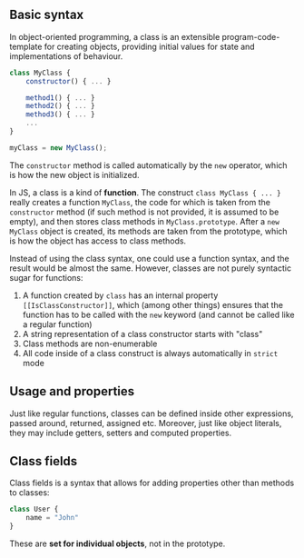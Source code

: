 ## Basic syntax

In object-oriented programming, a class is an extensible program-code-template for creating objects, providing initial values for state and implementations of behaviour.

```js
class MyClass {
    constructor() { ... }

    method1() { ... }
    method2() { ... }
    method3() { ... }
    ...
}

myClass = new MyClass();
```

The `constructor` method is called automatically by the `new` operator, which is how the new object is initialized.

In JS, a class is a kind of **function**. The construct `class MyClass { ... }` really creates a function `MyClass`, the code for which is taken from the `constructor` method (if such method is not provided, it is assumed to be empty), and then stores class methods in `MyClass.prototype`. After a `new MyClass` object is created, its methods are taken from the prototype, which is how the object has access to class methods.

Instead of using the class syntax, one could use a function syntax, and the result would be almost the same. However, classes are not purely syntactic sugar for functions:

1. A function created by `class` has an internal property `[[IsClassConstructor]]`, which (among other things) ensures that the function has to be called with the `new` keyword (and cannot be called like a regular function)
2. A string representation of a class constructor starts with "class"
3. Class methods are non-enumerable
4. All code inside of a class construct is always automatically in `strict` mode

## Usage and properties

Just like regular functions, classes can be defined inside other expressions, passed around, returned, assigned etc. Moreover, just like object literals, they may include getters, setters and computed properties.

## Class fields

Class fields is a syntax that allows for adding properties other than methods to classes:

```js
class User {
    name = "John"
}
```

These are **set for individual objects**, not in the prototype.
